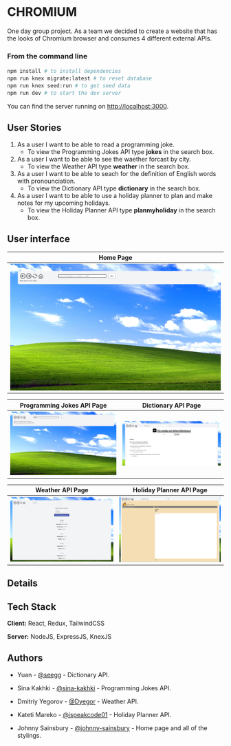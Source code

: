 # CHROMIUM

One day group project. As a team we decided to create a website that has the looks of Chromium browser and consumes 4 different external APIs.

### From the command line

```bash
npm install # to install dependencies
npm run knex migrate:latest # to reset database
npm run knex seed:run # to get seed data
npm run dev # to start the dev server
```

You can find the server running on [http://localhost:3000](http://localhost:3000).

## User Stories
1. As a user I want to be able to read a programming joke. 
    - To view the Programming Jokes API type **jokes** in the search box.
2. As a user I want to be able to see the waether forcast by city.
    - To view the Weather API type **weather** in the search box.
3. As a user I want to be able to seach for the definition of English words with pronounciation.
    - To view the Dictionary API type **dictionary** in the search box.
4. As a user I want to be able to use a holiday planner to plan and make notes for my upcoming holidays.
    - To view the Holiday Planner API type **planmyholiday** in the search box.



## User interface

Home Page|
------------------------------------|
![Homepage](docs/homePage.PNG)|

Programming Jokes API Page|Dictionary API Page
------------------------------------|------------------------------
![ProgrammingJokesAPIPage](docs/jokesAPI.PNG)|![DictionaryAPIPage](docs/dictionaryAPI.PNG)

Weather API Page|Holiday Planner API Page
------------------------------------|-------------------------------
![WeatherAPIPage](docs/weatherAPI.PNG)|![HolidayPlannerAPIPage](docs/holidayPlanner.PNG)

## Details

## Tech Stack
**Client:** React, Redux, TailwindCSS

**Server:** NodeJS, ExpressJS, KnexJS

## Authors
- Yuan - [@seegg](https://github.com/seegg) - Dictionary API.

- Sina Kakhki - [@sina-kakhki](https://github.com/sina-kakhki) - Programming Jokes API.

- Dmitriy Yegorov - [@Dyegor](https://github.com/Dyegor) - Weather API.

- Kateti Mareko - [@ispeakcode01](https://github.com/ispeakcode01) - Holiday Planner API.

- Johnny Sainsbury - [@johnny-sainsbury](https://github.com/johnny-sainsbury) - Home page and all of the stylings.
